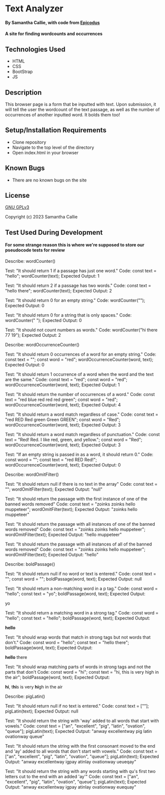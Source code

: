 # Text Analyzer

#### By **Samantha Callie**, with code from [Epicodus](https://www.learnhowtoprogram.com/introduction-to-programming/getting-started-at-epicodus/learn-how-to-program)

#### A site for finding wordcounts and occurrences

## Technologies Used

* HTML
* CSS
* BootStrap
* JS

## Description

This browser page is a form that be inputted with text. Upon submission, it will tell the user the wordcount of the text passage, as well as the number of occurrences of another inputted word. It bolds them too!

## Setup/Installation Requirements

* Clone repository
* Navigate to the top level of the directory
* Open index.html in your browser

## Known Bugs

* There are no known bugs on the site

## License

[GNU GPLv3](https://choosealicense.com/licenses/agpl-3.0/)

Copyright (c) 2023 Samantha Callie

## Test Used During Development

#### For some strange reason this is where we're supposed to store our pseudocode tests for review  
Describe: wordCounter()

Test: "It should return 1 if a passage has just one word."
Code:
const text = "hello";
wordCounter(text);
Expected Output: 1

Test: "It should return 2 if a passage has two words."
Code:
const text = "hello there";
wordCounter(text);
Expected Output: 2

Test: "It should return 0 for an empty string."
Code: wordCounter("");
Expected Output: 0

Test: "It should return 0 for a string that is only spaces."
Code: wordCounter("            ");
Expected Output: 0

Test: "It should not count numbers as words."
Code: wordCounter("hi there 77 19");
Expected Output: 2

Describe: wordOccurrenceCounter()

Test: "It should return 0 occurrences of a word for an empty string."
Code:
const text = "";
const word = "red";
wordOccurrenceCounter(word, text);
Expected Output: 0

Test: "It should return 1 occurrence of a word when the word and the text are the same."
Code:
const text = "red";
const word = "red";
wordOccurrenceCounter(word, text);
Expected Output: 1

Test: "It should return the number of occurrences of a word."
Code:
const text = "red blue red red red green";
const word = "red";
wordOccurrenceCounter(word, text);
Expected Output: 4

Test: "It should return a word match regardless of case."
Code:
const text = "red RED Red green Green GREEN";
const word = "Red";
wordOccurrenceCounter(word, text);
Expected Output: 3

Test: "It should return a word match regardless of punctuation."
Code:
const text = "Red! Red. I like red, green, and yellow.";
const word = "Red";
wordOccurrenceCounter(word, text);
Expected Output: 3

Test: "If an empty string is passed in as a word, it should return 0."
Code:
const word = "";
const text = "red RED Red!";
wordOccurrenceCounter(word, text);
Expected Output: 0

Describe: wordOmitFilter()

Test: "It should return null if there is no text in the array"
Code:
const text = "";
wordOmitFilter(text);
Expected Output: "null"

Test: "It should return the passage with the first instance of one of the banned words removed"
Code:
const text = "zoinks zoinks hello muppeteer";
wordOmitFilter(text);
Expected Output: "zoinks hello muppeteer"

Test: "It should return the passage with all instances of one of the banned words removed"
Code:
const text = "zoinks zoinks hello muppeteer";
wordOmitFilter(text);
Expected Output: "hello muppeteer"

Test: "It should return the passage with all instances of all of the banned words removed"
Code:
const text = "zoinks zoinks hello muppeteer";
wordOmitFilter(text);
Expected Output: "hello"

Describe: boldPassage()

Test: "It should return null if no word or text is entered."
Code:
const text = "";
const word = "";
boldPassage(word, text);
Expected Output: null

Test: "It should return a non-matching word in a p tag."
Code:
const word = "hello";
const text = "yo";
boldPassage(word, text);
Expected Output: <p>yo</p>

Test: "It should return a matching word in a strong tag."
Code:
const word = "hello";
const text = "hello";
boldPassage(word, text);
Expected Output: <p><strong>hello</strong></p>

Test: "It should wrap words that match in strong tags but not words that don't."
Code:
const word = "hello";
const text = "hello there";
boldPassage(word, text);
Expected Output: <p><strong>hello</strong> there</p>

Test: "It should wrap matching parts of words in strong tags and not the parts that don't
Code:
const word = "hi";
const text = "hi, this is very high in the air";
boldPassage(word, text);
Expected Output: <p><strong>hi</strong>, t<strong>hi</strong>s is very <strong>hi</strong>gh in the air</p>

Describe: pigLatin()

Test: "It should return null if no text is entered."
Code:
const text = [""];
pigLatin(text);
Expected Output: null

Test: "It should return the string with 'way' added to all words that start with vowels."
Code:
const text = ["an", "excellent", "pig", "latin", "ovation", "queue"];
pigLatin(text);
Expected Output: "anway excellentway pig latin ovationway queue"

Test: "It should return the string with the first consonant moved to the end and 'ay' added to all words that don't start with vowels."
Code:
const text = ["an", "excellent", "pig", "latin", "ovation", "queue"];
pigLatin(text);
Expected Output: "anway excellentway igpay atinlay ovationway ueueqay"

Test: "It should return the string with any words starting with qu's first two letters cut to the end with an added 'ay'"
Code:
const text = ["an", "excellent", "pig", "latin", "ovation", "queue"];
pigLatin(text);
Expected Output: "anway excellentway igpay atinlay ovationway euequay"